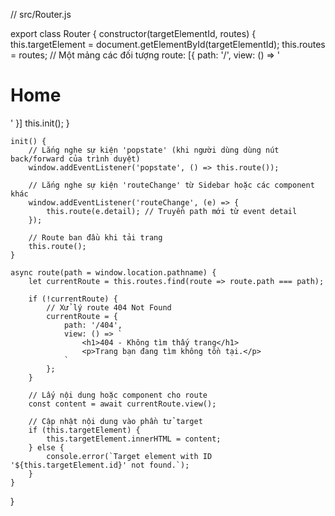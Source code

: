 // src/Router.js

export class Router {
    constructor(targetElementId, routes) {
        this.targetElement = document.getElementById(targetElementId);
        this.routes = routes; // Một mảng các đối tượng route: [{ path: '/', view: () => '<h1>Home</h1>' }]
        this.init();
    }

    init() {
        // Lắng nghe sự kiện 'popstate' (khi người dùng dùng nút back/forward của trình duyệt)
        window.addEventListener('popstate', () => this.route());

        // Lắng nghe sự kiện 'routeChange' từ Sidebar hoặc các component khác
        window.addEventListener('routeChange', (e) => {
            this.route(e.detail); // Truyền path mới từ event detail
        });

        // Route ban đầu khi tải trang
        this.route();
    }

    async route(path = window.location.pathname) {
        let currentRoute = this.routes.find(route => route.path === path);

        if (!currentRoute) {
            // Xử lý route 404 Not Found
            currentRoute = {
                path: '/404',
                view: () => `
                    <h1>404 - Không tìm thấy trang</h1>
                    <p>Trang bạn đang tìm không tồn tại.</p>
                `
            };
        }

        // Lấy nội dung hoặc component cho route
        const content = await currentRoute.view();

        // Cập nhật nội dung vào phần tử target
        if (this.targetElement) {
            this.targetElement.innerHTML = content;
        } else {
            console.error(`Target element with ID '${this.targetElement.id}' not found.`);
        }
    }
}